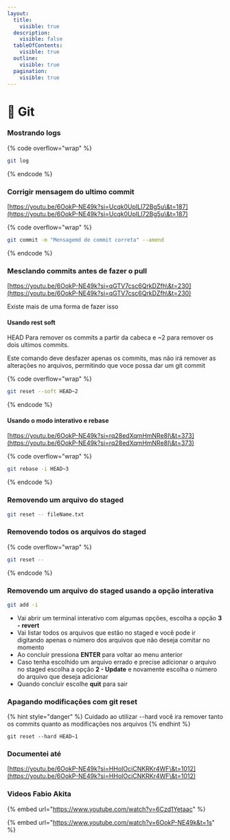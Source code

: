 ```yaml
---
layout:
  title:
    visible: true
  description:
    visible: false
  tableOfContents:
    visible: true
  outline:
    visible: true
  pagination:
    visible: true
---
```


# 🍪 Git

### Mostrando logs

{% code overflow="wrap" %}
```sh
git log
```
{% endcode %}

### Corrigir mensagem do ultimo commit

[https://youtu.be/6OokP-NE49k?si=Ucqk0UpILl72Bg5u\&t=187](https://youtu.be/6OokP-NE49k?si=Ucqk0UpILl72Bg5u\&t=187)

{% code overflow="wrap" %}
```sh
git commit -m "Mensagemd de commit correta" --amend
```
{% endcode %}

### Mesclando commits antes de fazer o pull

[https://youtu.be/6OokP-NE49k?si=qGTV7csc6QrkDZfh\&t=230](https://youtu.be/6OokP-NE49k?si=qGTV7csc6QrkDZfh\&t=230)

Existe mais de uma forma de fazer isso

#### Usando rest soft

HEAD Para remover os commits a partir da cabeca e \~2 para remover os dois ultimos commits.

Este comando deve desfazer apenas os commits, mas não irá remover as alterações no arquivos, permitindo que voce possa dar um git commit

{% code overflow="wrap" %}
```sh
git reset --soft HEAD~2
```
{% endcode %}

#### Usando o modo interativo e rebase

[https://youtu.be/6OokP-NE49k?si=rq28edXqmHmNRe8I\&t=373](https://youtu.be/6OokP-NE49k?si=rq28edXqmHmNRe8I\&t=373)

{% code overflow="wrap" %}
```sh
git rebase -i HEAD~3
```
{% endcode %}

### Removendo um arquivo do staged

```sh
git reset -- fileName.txt
```

### Removendo todos os arquivos do staged

{% code overflow="wrap" %}
```sh
git reset --
```
{% endcode %}

### Removendo um arquivo do staged usando a opção interativa

```sh
git add -i
```

* Vai abrir um terminal interativo com algumas opções, escolha a opção **3 - revert**
* Vai listar todos os arquivos que estão no staged e você pode ir digitando apenas o número dos arquivos que não deseja comitar no momento&#x20;
* Ao concluir pressiona **ENTER** para voltar ao menu anterior
* Caso tenha escolhido um arquivo errado e precise adicionar o arquivo no staged escolha a opção **2 - Update** e novamente escolha o número do arquivo que deseja adicionar
* Quando concluir escolhe **quit** para sair

### Apagando modificações com git reset

{% hint style="danger" %}
Cuidado ao utilizar --hard você ira remover tanto os commits quanto as modificações nos arquivos
{% endhint %}

```
git reset --hard HEAD~1
```

### Documentei até

[https://youtu.be/6OokP-NE49k?si=HHoIOciCNKRKr4WF\&t=1012](https://youtu.be/6OokP-NE49k?si=HHoIOciCNKRKr4WF\&t=1012)

### Videos Fabio Akita

{% embed url="https://www.youtube.com/watch?v=6Czd1Yetaac" %}

{% embed url="https://www.youtube.com/watch?v=6OokP-NE49k&t=1s" %}
